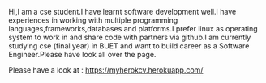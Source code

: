 Hi,I am a cse student.I have learnt software development well.I have experiences in working with multiple programming languages,frameworks,databases and platforms.I prefer linux as operating system to work in and share code with partners via github.I am currently studying cse (final year) in BUET and want to build career as a Software Engineer.Please have look all over the page.

Please have a look at : https://myherokcv.herokuapp.com/
